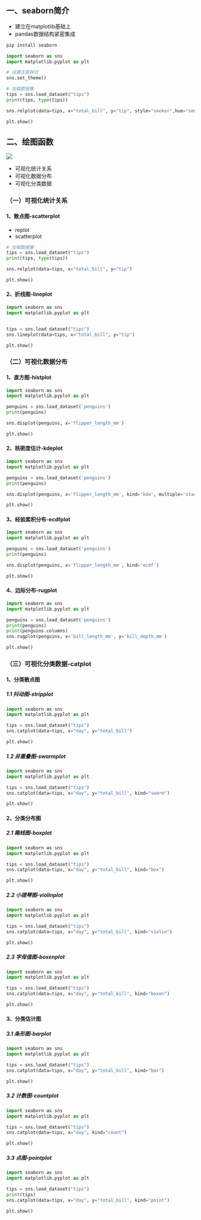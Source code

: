 ## 一、seaborn简介

- 建立在matplotlib基础上
- pandas数据结构紧密集成

```python
pip install seaborn
```

```python
import seaborn as sns
import matplotlib.pyplot as plt

# 设置主题样式
sns.set_theme()

# 加载数据集
tips = sns.load_dataset("tips")
print(tips, type(tips))

sns.relplot(data=tips, x="total_bill", y="tip", style="smoker",hue="smoker", col='time', size='size')

plt.show()
```

## 二、绘图函数

![](./images/function_overview_8_0.png)

- 可视化统计关系
- 可视化数据分布
- 可视化分类数据

### （一）可视化统计关系

#### 1、散点图-scatterplot

- replot
- scatterplot

```python
# 加载数据集
tips = sns.load_dataset("tips")
print(tips, type(tips))

sns.relplot(data=tips, x="total_bill", y="tip")

plt.show()
```

#### 2、折线图-lineplot

```python
import seaborn as sns
import matplotlib.pyplot as plt


tips = sns.load_dataset("tips")
sns.lineplot(data=tips, x="total_bill", y="tip")

plt.show()
```

### （二）可视化数据分布

#### 1、直方图-histplot

```python
import seaborn as sns
import matplotlib.pyplot as plt

penguins = sns.load_dataset('penguins')
print(penguins)

sns.displot(penguins, x='flipper_length_mm')

plt.show()
```

#### 2、核密度估计-kdeplot

```python
import seaborn as sns
import matplotlib.pyplot as plt

penguins = sns.load_dataset('penguins')
print(penguins)

sns.displot(penguins, x='flipper_length_mm', kind='kde', multiple='stack')

plt.show()

```

#### 3、经验累积分布-ecdfplot

```python
import seaborn as sns
import matplotlib.pyplot as plt

penguins = sns.load_dataset('penguins')
print(penguins)

sns.displot(penguins, x='flipper_length_mm', kind='ecdf')

plt.show()

```

#### 4、边际分布-rugplot

```python
import seaborn as sns
import matplotlib.pyplot as plt

penguins = sns.load_dataset('penguins')
print(penguins)
print(penguins.columns)
sns.rugplot(penguins, x='bill_length_mm', y='bill_depth_mm')

plt.show()


```

### （三）可视化分类数据-catplot

#### 1、分类散点图

##### 1.1 抖动图-stripplot

```python
import seaborn as sns
import matplotlib.pyplot as plt

tips = sns.load_dataset("tips")
sns.catplot(data=tips, x="day", y="total_bill")

plt.show()
```

##### 1.2 非重叠图-swarmplot

```python
import seaborn as sns
import matplotlib.pyplot as plt

tips = sns.load_dataset("tips")
sns.catplot(data=tips, x="day", y="total_bill", kind="swarm")

plt.show()
```

#### 2、分类分布图

##### 2.1 箱线图-boxplot

```python
import seaborn as sns
import matplotlib.pyplot as plt

tips = sns.load_dataset("tips")
sns.catplot(data=tips, x="day", y="total_bill", kind="box")

plt.show()
```

##### 2.2 小提琴图-violinplot

```python
import seaborn as sns
import matplotlib.pyplot as plt

tips = sns.load_dataset("tips")
sns.catplot(data=tips, x="day", y="total_bill", kind="violin")

plt.show()
```

##### 2.3 字母值图-boxenplot

```python
import seaborn as sns
import matplotlib.pyplot as plt

tips = sns.load_dataset("tips")
sns.catplot(data=tips, x="day", y="total_bill", kind="boxen")

plt.show()
```

#### 3、分类估计图

##### 3.1 条形图-barplot

```python
import seaborn as sns
import matplotlib.pyplot as plt

tips = sns.load_dataset("tips")
sns.catplot(data=tips, x="day", y="total_bill", kind="bar")

plt.show()
```

##### 3.2 计数图-countplot 

```python
import seaborn as sns
import matplotlib.pyplot as plt

tips = sns.load_dataset("tips")
sns.catplot(data=tips, x="day", kind="count")

plt.show()
```

##### 3.3 点图-pointplot

```python
import seaborn as sns
import matplotlib.pyplot as plt

tips = sns.load_dataset("tips")
print(tips)
sns.catplot(data=tips, x="day", y="total_bill", kind="point")

plt.show()
```



